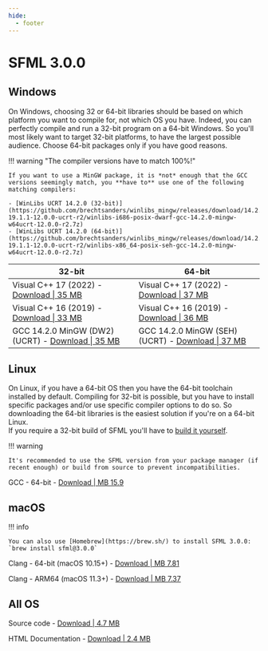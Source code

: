 ```yaml
---
hide:
  - footer
---
```


# SFML 3.0.0

## Windows

On Windows, choosing 32 or 64-bit libraries should be based on which platform you want to compile for, not which OS you have. Indeed, you can perfectly compile and run a 32-bit program on a 64-bit Windows. So you'll most likely want to target 32-bit platforms, to have the largest possible audience. Choose 64-bit packages only if you have good reasons.

!!! warning "The compiler versions have to match 100%!"

    If you want to use a MinGW package, it is *not* enough that the GCC versions seemingly match, you **have to** use one of the following matching compilers:  
    
    - [WinLibs UCRT 14.2.0 (32-bit)](https://github.com/brechtsanders/winlibs_mingw/releases/download/14.2.0posix-19.1.1-12.0.0-ucrt-r2/winlibs-i686-posix-dwarf-gcc-14.2.0-mingw-w64ucrt-12.0.0-r2.7z)
    - [WinLibs UCRT 14.2.0 (64-bit)](https://github.com/brechtsanders/winlibs_mingw/releases/download/14.2.0posix-19.1.1-12.0.0-ucrt-r2/winlibs-x86_64-posix-seh-gcc-14.2.0-mingw-w64ucrt-12.0.0-r2.7z)

| 32-bit                                                                                                                                 | 64-bit                                                                                                                                 |
| -------------------------------------------------------------------------------------------------------------------------------------- | -------------------------------------------------------------------------------------------------------------------------------------- |
| Visual C++ 17 (2022) - [Download &#124; 35 MB](https://www.sfml-dev.org/files/SFML-3.0.0-windows-vc17-32-bit.zip)                      | Visual C++ 17 (2022) - [Download &#124; 37 MB](https://www.sfml-dev.org/files/SFML-3.0.0-windows-vc17-64-bit.zip)                      |
| Visual C++ 16 (2019) - [Download &#124; 33 MB](https://www.sfml-dev.org/files/SFML-3.0.0-windows-vc16-32-bit.zip)                      | Visual C++ 16 (2019) - [Download &#124; 36 MB](https://www.sfml-dev.org/files/SFML-3.0.0-windows-vc16-64-bit.zip)                      |
| GCC 14.2.0 MinGW (DW2) (UCRT) - [Download &#124; 35 MB](https://www.sfml-dev.org/files/SFML-3.0.0-windows-gcc-14.2.0-mingw-32-bit.zip) | GCC 14.2.0 MinGW (SEH) (UCRT) - [Download &#124; 37 MB](https://www.sfml-dev.org/files/SFML-3.0.0-windows-gcc-14.2.0-mingw-64-bit.zip) |

## Linux

On Linux, if you have a 64-bit OS then you have the 64-bit toolchain installed by default. Compiling for 32-bit is possible, but you have to install specific packages and/or use specific compiler options to do so. So downloading the 64-bit libraries is the easiest solution if you're on a 64-bit Linux.  
If you require a 32-bit build of SFML you'll have to [build it yourself](../../tutorials/3.0/getting-started/cmake.md).

!!! warning

    It's recommended to use the SFML version from your package manager (if recent enough) or build from source to prevent incompatibilities.

GCC - 64-bit - [Download &#124; MB 15.9](https://www.sfml-dev.org/files/SFML-3.0.0-linux-gcc-64-bit.tar.gz)

## macOS

!!! info

    You can also use [Homebrew](https://brew.sh/) to install SFML 3.0.0: `brew install sfml@3.0.0`

Clang - 64-bit (macOS 10.15+) - [Download &#124; MB 7.81](https://www.sfml-dev.org/files/SFML-3.0.0-macOS-clang-64-bit.tar.gz)

Clang - ARM64 (macOS 11.3+) - [Download &#124; MB 7.37](https://www.sfml-dev.org/files/SFML-3.0.0-macOS-clang-arm64.tar.gz)


## All OS

Source code - [Download &#124; 4.7 MB](https://www.sfml-dev.org/files/SFML-3.0.0-sources.zip)

HTML Documentation - [Download &#124; 2.4 MB](https://www.sfml-dev.org/files/SFML-3.0.0-doc.zip)